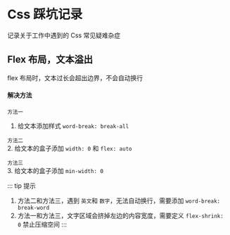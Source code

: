 # Css 踩坑记录
记录关于工作中遇到的 Css 常见疑难杂症

## Flex 布局，文本溢出
flex 布局时，文本过长会超出边界，不会自动换行

#### 解决方法
`方法一` <Br/>
1. 给文本添加样式  `word-break: break-all`

`方法二` <Br/>
2. 给文本的盒子添加 `width: 0` 和 `flex: auto`

`方法三` <Br/>
3. 给文本的盒子添加 `min-width: 0`

::: tip 提示
1. 方法二和方法三，遇到 `英文`和 `数字`，无法自动换行，需要添加 `word-break: break-word`
2. 方法一和方法三，文字区域会挤掉左边的内容宽度，需要定义 `flex-shrink: 0` 禁止压缩空间
:::


